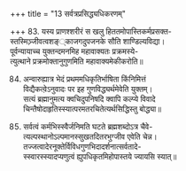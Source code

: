 +++
title = "13 सर्वत्रप्रसिद्ध्यधिकरणम्"

+++
83. यस्य प्राणश्शरीरं स खलु हिततमोपास्तिकर्मप्रसक्त-  
स्तस्मिञ़्जीवत्वशङ््काजगदुपजनके सौति शाण्डिल्यविद्या।  
पूर्वन्यायाच्च युक्तन्दमनमिह महावाक्यतः प्रक्रमस्ये-  
त्युत्थाने प्रक्रमोक्तानुगुणमिति महावाक्यमेकीकरोति॥

84. अन्वारुह्यात्र भेदं प्रथममधिकृतिर्भाषिता किंनिमित्तं  
विद्यैकत्वे़ऽनुवादः पर इह गुणविद्ध्यर्थमेवेति युक्तम्।  
सत्यं ब्रह्मानुमत्य क्वचिदुपनिषदि क्वापि कल्प्ये विवादे  
चिन्तैषोदाहृतिस्स्यात्परमतरचितेत्यर्थसिद्धिस्तु बोद्ध्या॥

85. सर्वत्वं कर्मभिस्स्वैर्जनिमति घटते ब्रह्मशब्दोऽत्र चैवे-  
त्यल्पस्थानोऽल्पमानस्सुखतदितरभुग्जीव एवेति चेन्न।  
तज्जत्वादेरनूक्तेर्विविधगुणभिदादर्शनात्सर्वतादे-  
स्स्वारस्स्यादप्यणुत्वं ह्युपधिकृतमिहोपास्तये ज्यायसि स्यात्॥